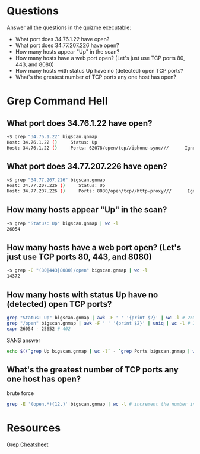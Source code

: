 # Questions
Answer all the questions in the quizme executable:
- What port does 34.76.1.22 have open?
- What port does 34.77.207.226 have open?
- How many hosts appear "Up" in the scan?
- How many hosts have a web port open?  (Let's just use TCP ports 80, 443, and 8080)
- How many hosts with status Up have no (detected) open TCP ports?
- What's the greatest number of TCP ports any one host has open?


# Grep Command Hell

## What port does 34.76.1.22 have open?
```bash
~$ grep "34.76.1.22" bigscan.gnmap 
Host: 34.76.1.22 ()     Status: Up
Host: 34.76.1.22 ()     Ports: 62078/open/tcp//iphone-sync///      Ignored State: closed (999)
```

## What port does 34.77.207.226 have open?
```bash
~$ grep "34.77.207.226" bigscan.gnmap 
Host: 34.77.207.226 ()     Status: Up
Host: 34.77.207.226 ()     Ports: 8080/open/tcp//http-proxy///      Ignored State: filtered (999)
```

## How many hosts appear "Up" in the scan?
```bash
~$ grep "Status: Up" bigscan.gnmap | wc -l
26054
```
## How many hosts have a web port open?  (Let's just use TCP ports 80, 443, and 8080)

```bash
~$ grep -E "(80|443|8080)/open" bigscan.gnmap | wc -l 
14372
```

## How many hosts with status Up have no (detected) open TCP ports?

```bash
grep "Status: Up" bigscan.gnmap | awk -F ' ' '{print $2}' | wc -l # 26054
grep "/open" bigscan.gnmap | awk -F ' ' '{print $2}' | uniq | wc -l # 25652
expr 26054 - 25652 # 402
```

SANS answer
```bash
echo $((`grep Up bigscan.gnmap | wc -l` - `grep Ports bigscan.gnmap | wc -l`))
```

## What's the greatest number of TCP ports any one host has open?

brute force
```bash
grep -E '(open.*){12,}' bigscan.gnmap | wc -l # increment the number in the regex
```

# Resources
[Grep Cheatsheet](https://ryanstutorials.net/linuxtutorial/cheatsheetgrep.php)